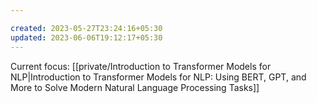 ```yaml
---

created: 2023-05-27T23:24:16+05:30
updated: 2023-06-06T19:12:17+05:30
---
```


Current focus: [[private/Introduction to Transformer Models for NLP|Introduction to Transformer Models for NLP: Using BERT, GPT, and More to Solve Modern Natural Language Processing Tasks]]
